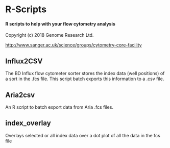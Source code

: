# R-Scripts
#### R scripts to help with your flow cytometry analysis
Copyright (c) 2018 Genome Research Ltd.

http://www.sanger.ac.uk/science/groups/cytometry-core-facility

## Influx2CSV
The BD Influx flow cytometer sorter stores the index data (well positions) of a sort in the .fcs file.  This script batch exports this information to a .csv file.

## Aria2csv
An R script to batch export data from Aria .fcs files.

## index_overlay
Overlays selected or all index data over a dot plot of all the data in the fcs file
